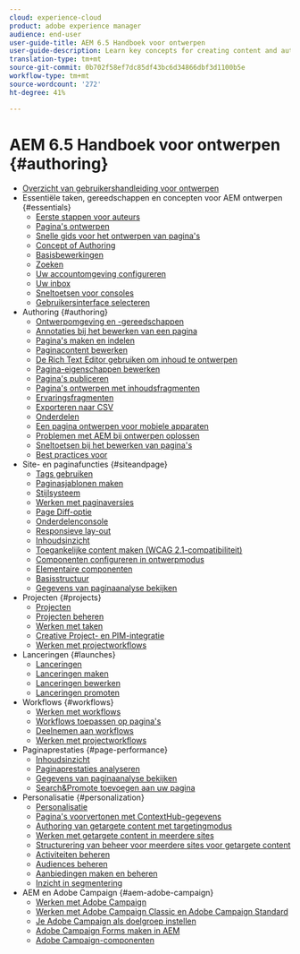 ```yaml
---
cloud: experience-cloud
product: adobe experience manager
audience: end-user
user-guide-title: AEM 6.5 Handboek voor ontwerpen
user-guide-description: Learn key concepts for creating content and authoring in AEM.
translation-type: tm+mt
source-git-commit: 0b702f58ef7dc85df43bc6d34866dbf3d1100b5e
workflow-type: tm+mt
source-wordcount: '272'
ht-degree: 41%

---
```



# AEM 6.5 Handboek voor ontwerpen {#authoring}

+ [Overzicht van gebruikershandleiding voor ontwerpen](home.md)
+ Essentiële taken, gereedschappen en concepten voor AEM ontwerpen {#essentials}
   + [Eerste stappen voor auteurs](first-steps.md)
   + [Pagina&#39;s ontwerpen](page-authoring.md)
   + [Snelle gids voor het ontwerpen van pagina&#39;s](qg-page-authoring.md)
   + [Concept of Authoring](author.md)
   + [Basisbewerkingen](basic-handling.md)
   + [Zoeken](search.md)
   + [Uw accountomgeving configureren](user-properties.md)
   + [Uw inbox](inbox.md)
   + [Sneltoetsen voor consoles](keyboard-shortcuts.md)
   + [Gebruikersinterface selecteren](select-ui.md)
+ Authoring {#authoring}
   + [Ontwerpomgeving en -gereedschappen](author-environment-tools.md)
   + [Annotaties bij het bewerken van een pagina](annotations.md)
   + [Pagina&#39;s maken en indelen](managing-pages.md)
   + [Paginacontent bewerken](editing-content.md)
   + [De Rich Text Editor gebruiken om inhoud te ontwerpen](rich-text-editor.md)
   + [Pagina-eigenschappen bewerken](editing-page-properties.md)
   + [Pagina&#39;s publiceren](publishing-pages.md)
   + [Pagina&#39;s ontwerpen met inhoudsfragmenten](content-fragments.md)
   + [Ervaringsfragmenten](experience-fragments.md)
   + [Exporteren naar CSV](csv-export.md)
   + [Onderdelen](default-components.md)
   + [Een pagina ontwerpen voor mobiele apparaten](mobile.md)
   + [Problemen met AEM bij ontwerpen oplossen](troubleshooting.md)
   + [Sneltoetsen bij het bewerken van pagina&#39;s](page-authoring-keyboard-shortcuts.md)
   + [Best practices voor](best-practices.md)
+ Site- en paginafuncties {#siteandpage}
   + [Tags gebruiken](tags.md)
   + [Paginasjablonen maken](templates.md)
   + [Stijlsysteem](style-system.md)
   + [Werken met paginaversies](working-with-page-versions.md)
   + [Page Diff-optie](page-diff.md)
   + [Onderdelenconsole](default-components-console.md)
   + [Responsieve lay-out](responsive-layout.md)
   + [Inhoudsinzicht](content-insights.md)
   + [Toegankelijke content maken (WCAG 2.1-compatibiliteit)](creating-accessible-content.md)
   + [Componenten configureren in ontwerpmodus](default-components-designmode.md)
   + [Elementaire componenten](default-components-foundation.md)
   + [Basisstructuur](scaffolding.md)
   + [Gegevens van paginaanalyse bekijken](page-analytics-using.md)
+ Projecten {#projects}
   + [Projecten](projects.md)
   + [Projecten beheren](touch-ui-managing-projects.md)
   + [Werken met taken](task-content.md)
   + [Creative Project- en PIM-integratie](managing-product-information.md)
   + [Werken met projectworkflows](projects-with-workflows.md)
+ Lanceringen {#launches}
   + [Lanceringen](launches.md)
   + [Lanceringen maken](launches-creating.md)
   + [Lanceringen bewerken](launches-editing.md)
   + [Lanceringen promoten](launches-promoting.md)
+ Workflows {#workflows}
   + [Werken met workflows](workflows.md)
   + [Workflows toepassen op pagina&#39;s](workflows-applying.md)
   + [Deelnemen aan workflows](workflows-participating.md)
   + [Werken met projectworkflows](projects-with-workflows.md)
+ Paginaprestaties {#page-performance}
   + [Inhoudsinzicht](content-insights.md)
   + [Paginaprestaties analyseren](ci-analyze.md)
   + [Gegevens van paginaanalyse bekijken](pa-using.md)
   + [Search&amp;Promote toevoegen aan uw pagina](search-and-promote.md)
+ Personalisatie {#personalization}
   + [Personalisatie](personalization.md)
   + [Pagina&#39;s voorvertonen met ContextHub-gegevens](ch-previewing.md)
   + [Authoring van getargete content met targetingmodus](content-targeting-touch.md)
   + [Werken met getargete content in meerdere sites](multisite-support-targeted-content.md)
   + [Structurering van beheer voor meerdere sites voor getargete content](technical-multisite-targeted.md)
   + [Activiteiten beheren](activitylib.md)
   + [Audiences beheren](managing-audiences.md)
   + [Aanbiedingen maken en beheren](offerlib.md)
   + [Inzicht in segmentering](segmentation-overview.md)
+ AEM en Adobe Campaign {#aem-adobe-campaign}
   + [Werken met Adobe Campaign](adobe-campaign.md)
   + [Werken met Adobe Campaign Classic en Adobe Campaign Standard](campaign.md)
   + [Je Adobe Campaign als doelgroep instellen](target-adobe-campaign.md)
   + [Adobe Campaign Forms maken in AEM](adobe-campaign-forms.md)
   + [Adobe Campaign-componenten](adobe-campaign-components.md)
